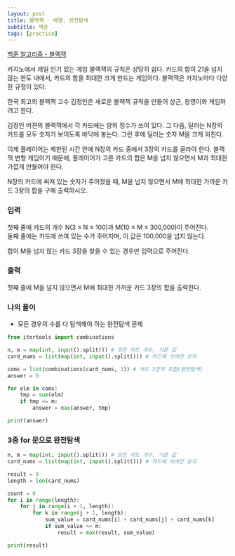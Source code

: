 ```yaml
---
layout: post
title: 블랙잭 - 배열, 완전탐색
subtitle: 백준
tags: [practice]
---
```


[백준 알고리즘 - 블랙잭](https://www.acmicpc.net/problem/2798)

카지노에서 제일 인기 있는 게임 블랙잭의 규칙은 상당히 쉽다. 카드의 합이 21을 넘지 않는 한도 내에서, 카드의 합을 최대한 크게 만드는 게임이다. 블랙잭은 카지노마다 다양한 규정이 있다.

한국 최고의 블랙잭 고수 김정인은 새로운 블랙잭 규칙을 만들어 상근, 창영이와 게임하려고 한다.

김정인 버젼의 블랙잭에서 각 카드에는 양의 정수가 쓰여 있다. 그 다음, 딜러는 N장의 카드를 모두 숫자가 보이도록 바닥에 놓는다. 그런 후에 딜러는 숫자 M을 크게 외친다.

이제 플레이어는 제한된 시간 안에 N장의 카드 중에서 3장의 카드를 골라야 한다. 블랙잭 변형 게임이기 때문에, 플레이어가 고른 카드의 합은 M을 넘지 않으면서 M과 최대한 가깝게 만들어야 한다.

N장의 카드에 써져 있는 숫자가 주어졌을 때, M을 넘지 않으면서 M에 최대한 가까운 카드 3장의 합을 구해 출력하시오.

### 입력
첫째 줄에 카드의 개수 N(3 ≤ N ≤ 100)과 M(10 ≤ M ≤ 300,000)이 주어진다.  
둘째 줄에는 카드에 쓰여 있는 수가 주어지며, 이 값은 100,000을 넘지 않는다.

합이 M을 넘지 않는 카드 3장을 찾을 수 있는 경우만 입력으로 주어진다.

### 출력
첫째 줄에 M을 넘지 않으면서 M에 최대한 가까운 카드 3장의 합을 출력한다.

### 나의 풀이
* 모든 경우의 수를 다 탐색해야 하는 완전탐색 문제

```python
from itertools import combinations

n, m = map(int, input().split()) # 모든 카드 개수, 기준 값
card_nums = list(map(int, input().split())) # 카드에 쓰여진 숫자

coms = list(combinations(card_nums, 3)) # 카드 3장의 조합(완전탐색)
answer = 0

for elm in coms:
    tmp = sum(elm)
    if tmp <= m:
        answer = max(answer, tmp)

print(answer)
```

### 3중 for 문으로 완전탐색

```python
n, m = map(int, input().split()) # 모든 카드 개수, 기준 값
card_nums = list(map(int, input().split())) # 카드에 쓰여진 숫자

result = 0
length = len(card_nums)

count = 0
for i in range(length):
    for j in range(i + 1, length):
        for k in range(j + 1, length):
            sum_value = card_nums[i] + card_nums[j] + card_nums[k]
            if sum_value <= m:
                result = max(result, sum_value)

print(result)
```